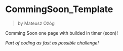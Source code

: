 # CommingSoon_Template
>by Mateusz Ożóg

Comming Soon one page with builded in timer (soon)!

*Part of coding as fast as possible challenge!*
